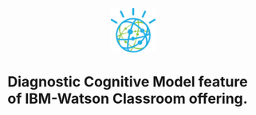 <p align="center">
<img height="90"  src="Watson Logo.png" > 

# Diagnostic Cognitive Model feature of IBM-Watson Classroom offering.


</p> 